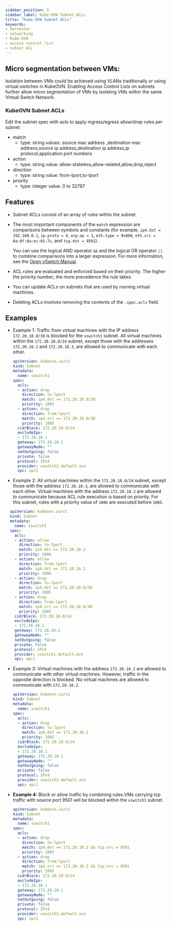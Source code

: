 ```yaml
---
sidebar_position: 3
sidebar_label: Kube-OVN Subnet ACLs
title: "Kube-OVN Subnet ACLs"
keywords:
- Harvester
- networking
- Kube-OVN
- access control list
- subnet ACL
---
```


## Micro segmentation between VMs:

Isolation between VMs could be achieved using VLANs traditionally or using virtual switches in KubeOVN.
Enabling  Access Control Lists on subnets further allow micro segmentation of VMs by isolating VMs within the same Virtual Switch Network.

### KubeOVN Subnet ACLs

Edit the subnet spec with acls to apply ingress/egress allow/drop rules per subnet

- match 
  - type: string
    values: source mac address ,destination mac address,source ip address,destination ip address,ip protocol,application port numbers
- action
  - type: string
    value: allow-stateless,allow-related,allow,drop,reject
- direction
  - type: string
    value: from-lport,to-lport
- priority
  - type: integer
     value: 0 to 32767

## Features 

- Subnet ACLs consist of an array of rules within the subnet.

- The most important components of the `match` expression are comparisons between symbols and constants (for example, `ip4.dst = 192.168.0.1`, `ip.proto = 6`, `arp.op = 1`, `eth.type = 0x800`, `eth.src = 0a:8f:0a:ec:01:7c`, and `tcp.dst = 9501`).
  
  You can use the logical AND operator `&&` and the logical OR operator `||` to combine comparisons into a larger expression. For more information, see the [Open vSwitch Manual](https://www.ovn.org/support/dist-docs/ovn-sb.5.html).

- ACL rules are evaluated and enforced based on their priority. The higher the priority number, the more precedence the rule takes.

- You can update ACLs on subnets that are used by running virtual machines.

- Deleting ACLs involves removing the contents of the `.spec.acls` field.

## Examples

- Example 1: Traffic from virtual machines with the IP address `172.20.10.0/30` is blocked for the `vswitch1` subnet. All virtual machines within the `172.20.10.0/24` subnet, except those with the addresses `172.20.10.2` and `172.20.10.3`, are allowed to communicate with each other.

  ```yaml
  apiVersion: kubeovn.io/v1
  kind: Subnet
  metadata:
    name: vswitch1
  spec:
    acls:
    - action: drop
      direction: to-lport
      match: ip4.dst == 172.20.10.0/30
      priority: 1005
    - action: drop
      direction: from-lport
      match: ip4.src == 172.20.10.0/30
      priority: 1005
    cidrBlock: 172.20.10.0/24
    excludeIps:
    - 172.20.10.1
    gateway: 172.20.10.1
    gatewayNode: ""
    natOutgoing: false
    private: false
    protocol: IPv4
    provider: vswitch1.default.ovn
    vpc: vpc1
  ```

- Example 2: All virtual machines within the `172.20.10.0/24` subnet, except those with the address `172.20.10.3`, are allowed to communicate with each other. Virtual machines with the address `172.20.10.2` are allowed to communicate because ACL rule execution is based on priority. For this subnet, rules with a priority value of `1006` are executed before `1005`.

```yaml
  apiVersion: kubeovn.io/v1
  kind: Subnet
  metadata:
    name: vswitch1
  spec:
    acls:
    - action: allow
      direction: to-lport
      match: ip4.dst == 172.20.10.2
      priority: 1006
    - action: allow
      direction: from-lport
      match: ip4.dst == 172.20.10.2
      priority: 1006
    - action: drop
      direction: to-lport
      match: ip4.dst == 172.20.10.0/30
      priority: 1005
    - action: drop
      direction: from-lport
      match: ip4.src == 172.20.10.0/30
      priority: 1005
    cidrBlock: 172.20.10.0/24
    excludeIps:
    - 172.20.10.1
    gateway: 172.20.10.1
    gatewayNode: ""
    natOutgoing: false
    private: false
    protocol: IPv4
    provider: vswitch1.default.ovn
    vpc: vpc1
  ```

- Example 3: Virtual machines with the address `172.20.10.2` are allowed to communicate with other virtual machines. However, traffic in the opposite direction is blocked. No virtual machines are allowed to communicate with `172.20.10.2`.

  ```yaml
  apiVersion: kubeovn.io/v1
  kind: Subnet
  metadata:
    name: vswitch1
  spec:
    acls:
    - action: drop
      direction: to-lport
      match: ip4.dst == 172.20.10.2
      priority: 1005
    cidrBlock: 172.20.10.0/24
    excludeIps:
    - 172.20.10.1
    gateway: 172.20.10.1
    gatewayNode: ""
    natOutgoing: false
    private: false
    protocol: IPv4
    provider: vswitch1.default.ovn
    vpc: vpc1
  ```

- **Example 4:** Block or allow traffic by combining rules.VMs carrying tcp traffic with source port 9501 will be blocked within the `vswitch1` subnet.

  ```yaml
  apiVersion: kubeovn.io/v1
  kind: Subnet
  metadata:
    name: vswitch1
  spec:
    acls:
    - action: drop
      direction: to-lport
      match: ip4.dst == 172.20.10.2 && tcp.src = 9501
      priority: 1005
    - action: drop
      direction: from-lport
      match: ip4.src == 172.20.10.2 && tcp.src = 9501
      priority: 1005
    cidrBlock: 172.20.10.0/24
    excludeIps:
    - 172.20.10.1
    gateway: 172.20.10.1
    gatewayNode: ""
    natOutgoing: false
    private: false
    protocol: IPv4
    provider: vswitch1.default.ovn
    vpc: vpc1
  ```

